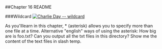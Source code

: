 ##Chapter 16 README

###Wildcard
[![Charlie Day -- wildcard](http://img.youtube.com/vi/MYtjpIwamos/0.jpg)](http://www.youtube.com/watch?v=MYtjpIwamos)


As you'lllearn in this chapter, * (asterisk) allows you to specify more than one file at a time.
Alternative "english" ways of using the asterisk:
How big are is foo.txt?
Can you output all the txt files in this directory?
Show me the content of the text files in slash temp.
